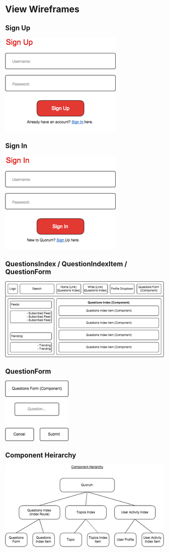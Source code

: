 # View Wireframes

## Sign Up
![sign-up]

## Sign In
![sign-in]

## QuestionsIndex / QuestionIndexItem / QuestionForm
![questions]

## QuestionForm
![question-form]

## Component Heirarchy
![component-heirarchy]

[sign-up]: ./wireframes/SignUp.png
[sign-in]: ./wireframes/SignIn.png
[questions]: ./wireframes/questions.png
[question-form]: ./wireframes/QuestionForm.png
[component-heirarchy]: ./wireframes/component_heirarchy.png
